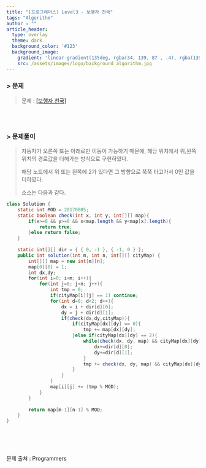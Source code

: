 ```yaml
---
title: "[프로그래머스] Level3 - 보행자 천국"
tags: "Algorithm"
author : ""
article_header:
  type: overlay
  theme: dark
  background_color: '#123'
  background_image:
    gradient: 'linear-gradient(135deg, rgba(34, 139, 87 , .4), rgba(139, 34, 139, .4))'
    src: /assets/images/logo/background_algorithm.jpg
---
```


### > 문제

> 문제 : [[보행자 천국]](https://programmers.co.kr/learn/courses/30/lessons/1832)

<br>

<br>

### > 문제풀이

> 자동차가 오른쪽 또는 아래로만 이동이 가능하기 때문에, 해당 위치에서 위,왼쪽 위치의 경로값을 더해가는 방식으로 구현하였다.
>
> 해당 노드에서 위 또는 왼쪽에 2가 있다면 그 방향으로 쭉쭉 타고가서 0인 값을 더하였다. 
>
> 소스는 다음과 같다.

```java
class Solution {
    static int MOD = 20170805;
    static boolean check(int x, int y, int[][] map){
        if(x>=0 && y>=0 && x<map.length && y<map[x].length){
            return true;
        }else return false;
    }
    
    static int[][] dir = { { 0, -1 }, { -1, 0 } };
    public int solution(int m, int n, int[][] cityMap) {
        int[][] map = new int[m][n];
        map[0][0] = 1;
        int dx,dy;
        for(int i=0; i<m; i++){
            for(int j=0; j<n; j++){
                int tmp = 0;
                if(cityMap[i][j] == 1) continue;
                for(int d=0; d<2; d++){
                    dx = i + dir[d][0];
                    dy = j + dir[d][1];
                    if(check(dx,dy,cityMap)){
                        if(cityMap[dx][dy] == 0){
                            tmp += map[dx][dy];
                        }else if(cityMap[dx][dy] == 2){
                        	while(check(dx, dy, map) && cityMap[dx][dy] == 2) {
                        		dx+=dir[d][0];
                        		dy+=dir[d][1];
                        	}
                            tmp += check(dx, dy, map) && cityMap[dx][dy] == 0 ? map[dx][dy] : 0;
                        }
                    }
                }
                map[i][j] += (tmp % MOD);
            }
        }
        
        return map[m-1][n-1] % MOD;
    }
}
```



<br/>

<br/>

<br/>

문제 출처 : Programmers

<br/>

<br/>

<br/>
